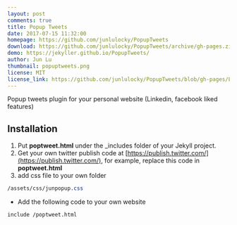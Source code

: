 ```yaml
---
layout: post
comments: true
title: Popup Tweets
date: 2017-07-15 11:32:00
homepage: https://github.com/junlulocky/PopupTweets
download: https://github.com/junlulocky/PopupTweets/archive/gh-pages.zip
demo: https://jekyller.github.io/PopupTweets/
author: Jun Lu
thumbnail: popuptweets.png
license: MIT
license_link: https://github.com/junlulocky/PopupTweets/blob/gh-pages/LICENSE
---
```


Popup tweets plugin for your personal website (Linkedin, facebook liked features)

## Installation

1. Put **poptweet.html** under the _includes folder of your Jekyll project.
2. Get your own twitter publish code at [https://publish.twitter.com/](https://publish.twitter.com/), for example, replace this code in **poptweet.html**
3. add css file to your own folder

```css
/assets/css/junpopup.css
```

- Add the following code to your own website

```html
include /poptweet.html 
```
